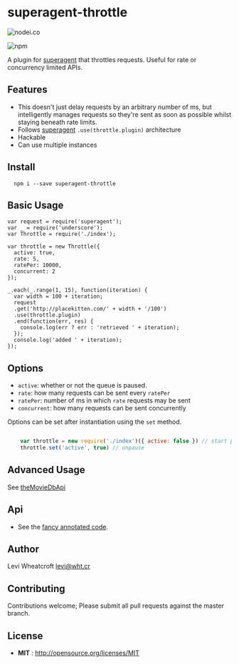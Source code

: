 # superagent-throttle

![nodei.co](https://nodei.co/npm/superagent-throttle.png?downloads=true&downloadRank=true&stars=true)

![npm](https://img.shields.io/npm/v/superagent-throttle.svg)

A plugin for [superagent](https://github.com/visionmedia/superagent) that
  throttles requests. Useful for rate or concurrency limited APIs.

## Features

 * This doesn't just delay requests by an arbitrary number of ms, but
   intelligently manages requests so they're sent as soon as possible whilst
   staying beneath rate limits.
 * Follows [superagent](https://github.com/visionmedia/superagent)
   `.use(throttle.plugin)` architecture
 * Hackable
 * Can use multiple instances

## Install

```
  npm i --save superagent-throttle
```

## Basic Usage

    var request = require('superagent');
    var _ = require('underscore');
    var Throttle = require('./index');

    var throttle = new Throttle({
      active: true,
      rate: 5,
      ratePer: 10000,
      concurrent: 2
    });

    _.each(_.range(1, 15), function(iteration) {
      var width = 100 + iteration;
      request
      .get('http://placekitten.com/' + width + '/100')
      .use(throttle.plugin)
      .end(function(err, res) {
        console.log(err ? err : 'retrieved ' + iteration);
      });
      console.log('added ' + iteration);
    });

## Options

 * `active`: whether or not the queue is paused.
 * `rate`: how many requests can be sent every `ratePer`
 * `ratePer`: number of ms in which `rate` requests may be sent
 * `concurrent`: how many requests can be sent concurrently

Options can be set after instantiation using the `set` method.

```javascript

    var throttle = new require('./index')({ active: false }) // start paused
    throttle.set('active', true) // unpause

```

## Advanced Usage

See [theMovieDbApi](https://github.com/leviwheatcroft/moviedb-api/blob/master/index.js)

## Api

 * See the [fancy annotated code](http://leviwheatcroft.github.io/superagent-throttle/docs/index.js.html).

## Author

Levi Wheatcroft <levi@wht.cr>

## Contributing

Contributions welcome; Please submit all pull requests against the master
branch.

## License

 - **MIT** : http://opensource.org/licenses/MIT
